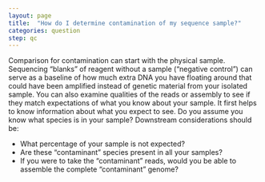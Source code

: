 ```yaml
---
layout: page
title:  "How do I determine contamination of my sequence sample?"
categories: question
step: qc
---
```


Comparison for contamination can start with the physical sample. Sequencing 
“blanks” of reagent without a sample (“negative control”)  can serve as a 
baseline of how much extra DNA you have floating around that could have 
been amplified instead of genetic material from your isolated sample. You 
can also examine qualities of the reads or assembly to see if they match 
expectations of what you know about your sample. It first helps to know 
information about what you expect to see. Do you assume you know what 
species is in your sample? Downstream considerations should be:    

- What percentage of your sample is not expected? 
- Are these “contaminant” species present in all your samples? 
- If you were to take the “contaminant” reads, would you be able to assemble the complete “contaminant” genome?
